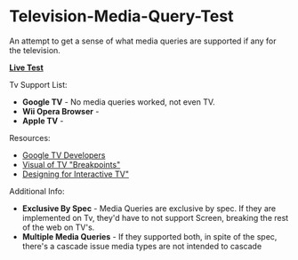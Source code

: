 Television-Media-Query-Test
===========================

An attempt to get a sense of what media queries are supported if any for the television.

<strong><a href="http://aetherpoint.com/tv/">Live Test</a></strong>

Tv Support List:

<ul>
  <li>
  <strong>Google TV</strong> - No media queries worked, not even TV.
  </li>
  <li>
  <strong>Wii Opera Browser</strong> - 
  </li>
  <li>
  <strong>Apple TV</strong> - 
  </li>
</ul>

Resources:

<ul>
<li><a href="https://developers.google.com/tv/web/docs/design_for_tv">Google TV Developers</a></li>
<li><a href="http://en.wikipedia.org/wiki/File:Vector_Video_Standards4.svg">Visual of TV "Breakpoints"</a></li>
<li><a href="http://www.mhp.org/docs/itv-design_v1.pdf">Designing for Interactive TV"</a></li>
</ul>

Additional Info: 

<ul>
  <li>
  <strong>Exclusive By Spec</strong> - Media Queries are exclusive by spec. If they are implemented on Tv, they'd have to not support Screen, breaking the rest of the web on TV's.
  </li>
  <li>
  <strong>Multiple Media Queries</strong> - If they supported both, in spite of the spec, there's a cascade issue
media types are not intended to cascade
  </li>
</ul>


